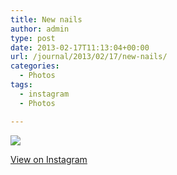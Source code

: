 ```yaml
---
title: New nails
author: admin
type: post
date: 2013-02-17T11:13:04+00:00
url: /journal/2013/02/17/new-nails/
categories:
  - Photos
tags:
  - instagram
  - Photos

---
```

![][1]

<p class="view-instagram">
  <a href="http://instagr.am/p/V1HqN0Klk2/">View on Instagram</a>
</p>

 [1]: http://lobban.org/wordpress//HLIC/ca355cefbfcb323d29f1c197fb91a43e.jpg
